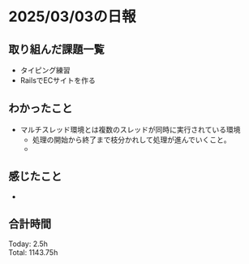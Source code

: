 # 2025/03/03の日報
## 取り組んだ課題一覧
* タイピング練習
*  RailsでECサイトを作る
## わかったこと
* マルチスレッド環境とは複数のスレッドが同時に実行されている環境
  *  処理の開始から終了まで枝分かれして処理が進んでいくこと。
  *   
## 感じたこと
* 
## 合計時間 
Today: 2.5h<br>
Total: 1143.75h
